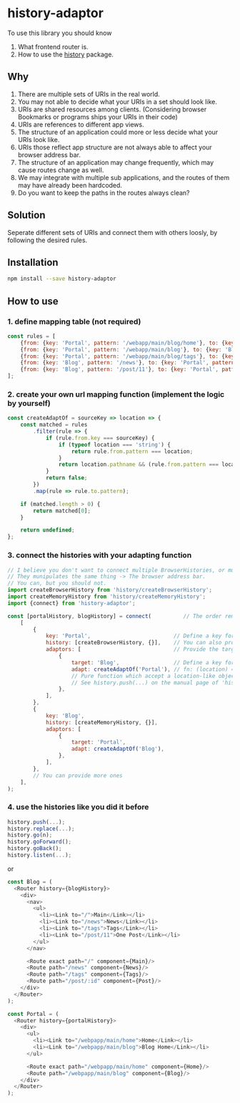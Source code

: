 # history-adaptor
To use this library you should know

1. What frontend router is.
2. How to use the [history](https://github.com/ReactTraining/history) package.

## Why
1. There are multiple sets of URIs in the real world.
2. You may not able to decide what your URIs in a set should look like.
3. URIs are shared resources among clients. (Considering browser Bookmarks or programs ships your URIs in their code)
4. URIs are references to different app views.
5. The structure of an application could more or less decide what your URIs look like.
6. URIs those reflect app structure are not always able to affect your browser address bar.
7. The structure of an application may change frequently, which may cause routes change as well.
8. We may integrate with multiple sub applications, and the routes of them may have already been hardcoded.
9. Do you want to keep the paths in the routes always clean?

## Solution
Seperate different sets of URIs and connect them with others loosly, by following the desired rules.

## Installation
```bash
npm install --save history-adaptor
```

## How to use

### 1. define mapping table (not required)
```javascript
const rules = [
    {from: {key: 'Portal', pattern: '/webapp/main/blog/home'}, to: {key: 'Blog', pattern: '/news'}},
    {from: {key: 'Portal', pattern: '/webapp/main/blog'}, to: {key: 'Blog', pattern: '/main'}},
    {from: {key: 'Portal', pattern: '/webapp/main/blog/tags'}, to: {key: 'B', pattern: '/tags'}},
    {from: {key: 'Blog', pattern: '/news'}, to: {key: 'Portal', pattern: '/webapp/main/blog/home'}},
    {from: {key: 'Blog', pattern: '/post/11'}, to: {key: 'Portal', pattern: '/webapp/main/blog/post?id=11'}},
];
```

### 2. create your own url mapping function (implement the logic by yourself)
```javascript
const createAdaptOf = sourceKey => location => {
    const matched = rules
        .filter(rule => {
            if (rule.from.key === sourceKey) {
                if (typeof location === 'string') {
                    return rule.from.pattern === location;
                }
                return location.pathname && (rule.from.pattern === location.pathname);
            }
            return false;
        })
        .map(rule => rule.to.pattern);

    if (matched.length > 0) {
        return matched[0];
    }

    return undefined;
};
```

### 3. connect the histories with your adapting function
```javascript
// I believe you don't want to connect multiple BrowserHistories, or multiple HashHistories with each other.
// They munipulates the same thing -> The browser address bar.
// You can, but you should not.
import createBrowserHistory from 'history/createBrowserHistory';
import createMemoryHistory from 'history/createMemoryHistory';
import {connect} from 'history-adaptor';

const [portalHistory, blogHistory] = connect(          // The order remain the same.
    [
        {
            key: 'Portal',                          // Define a key for your source history
            history: [createBrowserHistory, {}],    // You can also provide a history instance instead of the array.
            adaptors: [                             // Provide the targets to which your URIs adapting to.
                {
                    target: 'Blog',                 // Define a key for your target history
                    adapt: createAdaptOf('Portal'), // fn: (location) => (location)
                    // Pure function which accept a location-like object(or string) then return a new one.
                    // See history.push(...) on the manual page of 'history' package.
                },
            ],
        },
        {
            key: 'Blog',
            history: [createMemoryHistory, {}],
            adaptors: [
                {
                    target: 'Portal',
                    adapt: createAdaptOf('Blog'),
                },
            ],
        },
        // You can provide more ones
    ],
);
```

### 4. use the histories like you did it before
```javascript
history.push(...);
history.replace(...);
history.go(n);
history.goForward();
history.goBack();
history.listen(...);
```
or
```javascript
const Blog = (
  <Router history={blogHistory}>
    <div>
      <nav>
        <ul>
          <li><Link to="/">Main</Link></li>
          <li><Link to="/news">News</Link></li>
          <li><Link to="/tags">Tags</Link></li>
          <li><Link to="/post/11">One Post</Link></li>
        </ul>
      </nav>

      <Route exact path="/" component={Main}/>
      <Route path="/news" component={News}/>
      <Route path="/tags" component={Tags}/>
      <Route path="/post/:id" component={Post}/>
    </div>
  </Router>
);

const Portal = (
  <Router history={portalHistory}>
    <div>
      <ul>
        <li><Link to="/webpapp/main/home">Home</Link></li>
        <li><Link to="/webpapp/main/blog">Blog Home</Link></li>
      </ul>

      <Route exact path="/webpapp/main/home" component={Home}/>
      <Route path="/webpapp/main/blog" component={Blog}/>
    </div>
  </Router>
);

```
